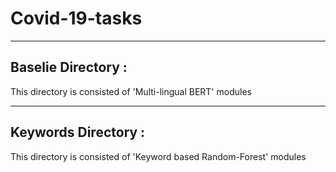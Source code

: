 # Covid-19-tasks

- - - - -
## Baselie Directory :
This directory is consisted of 'Multi-lingual BERT' modules

- - - - -
## Keywords Directory :
This directory is consisted of 'Keyword based Random-Forest' modules



